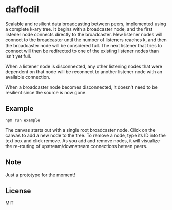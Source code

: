 # daffodil
Scalable and resilient data broadcasting between peers, implemented using a complete k-ary tree. It begins with a broadcaster node, and the first listener node connects directly to the broadcaster. New listener nodes will connect to the broadcaster until the number of listeners reaches k, and then the broadcaster node will be considered full. The next listener that tries to connect will then be redirected to one of the existing listener nodes than isn't yet full.

When a listener node is disconnected, any other listening nodes that were dependent on that node will be reconnect to another listener node with an available connection.

When a broadcaster node becomes disconnected, it doesn't need to be resilient since the source is now gone.

## Example
`npm run example`

The canvas starts out with a single root broadcaster node. Click on the canvas to add a new node to the tree. To remove a node, type its ID into the text box and click remove. As you add and remove nodes, it will visualize the re-routing of upstream/downstream connections beteen peers.

## Note
Just a prototype for the moment!

## License
MIT
